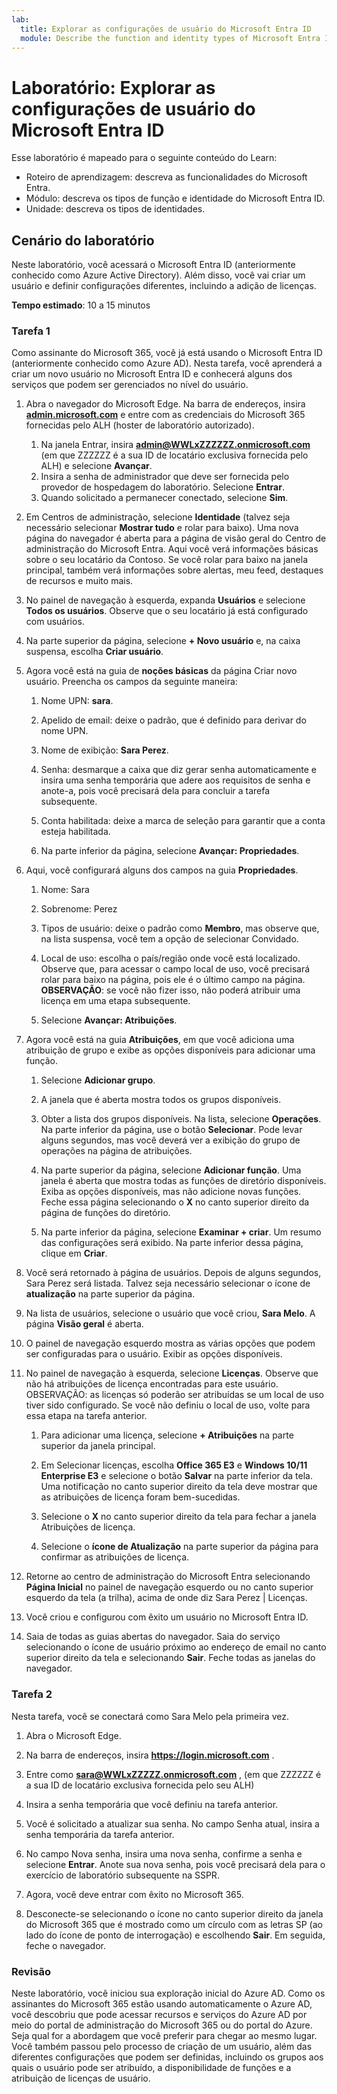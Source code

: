 ```yaml
---
lab:
  title: Explorar as configurações de usuário do Microsoft Entra ID
  module: Describe the function and identity types of Microsoft Entra ID
---
```


# Laboratório: Explorar as configurações de usuário do Microsoft Entra ID

Esse laboratório é mapeado para o seguinte conteúdo do Learn:

- Roteiro de aprendizagem: descreva as funcionalidades do Microsoft Entra.
- Módulo: descreva os tipos de função e identidade do Microsoft Entra ID.
- Unidade: descreva os tipos de identidades.

## Cenário do laboratório

Neste laboratório, você acessará o Microsoft Entra ID (anteriormente conhecido como Azure Active Directory).  Além disso, você vai criar um usuário e definir configurações diferentes, incluindo a adição de licenças.  

**Tempo estimado**: 10 a 15 minutos

### Tarefa 1

Como assinante do Microsoft 365, você já está usando o Microsoft Entra ID (anteriormente conhecido como Azure AD).  Nesta tarefa, você aprenderá a criar um novo usuário no Microsoft Entra ID e conhecerá alguns dos serviços que podem ser gerenciados no nível do usuário.

1. Abra o navegador do Microsoft Edge. Na barra de endereços, insira **[admin.microsoft.com](https://admin.microsoft.com)** e entre com as credenciais do Microsoft 365 fornecidas pelo ALH (hoster de laboratório autorizado).
    1. Na janela Entrar, insira **admin@WWLxZZZZZZ.onmicrosoft.com** (em que ZZZZZZ é a sua ID de locatário exclusiva fornecida pelo ALH) e selecione **Avançar**.
    1. Insira a senha de administrador que deve ser fornecida pelo provedor de hospedagem do laboratório. Selecione **Entrar**.
    1. Quando solicitado a permanecer conectado, selecione **Sim**.

1. Em Centros de administração, selecione **Identidade** (talvez seja necessário selecionar **Mostrar tudo** e rolar para baixo).  Uma nova página do navegador é aberta para a página de visão geral do Centro de administração do Microsoft Entra. Aqui você verá informações básicas sobre o seu locatário da Contoso. Se você rolar para baixo na janela principal, também verá informações sobre alertas, meu feed, destaques de recursos e muito mais.

1. No painel de navegação à esquerda, expanda **Usuários** e selecione **Todos os usuários**. Observe que o seu locatário já está configurado com usuários.

1. Na parte superior da página, selecione **+ Novo usuário** e, na caixa suspensa, escolha **Criar usuário**.

1. Agora você está na guia de **noções básicas** da página Criar novo usuário. Preencha os campos da seguinte maneira:
    1. Nome UPN: **sara**.

    1. Apelido de email: deixe o padrão, que é definido para derivar do nome UPN.

    1. Nome de exibição: **Sara Perez**.

    1. Senha: desmarque a caixa que diz gerar senha automaticamente e insira uma senha temporária que adere aos requisitos de senha e anote-a, pois você precisará dela para concluir a tarefa subsequente.

    1. Conta habilitada: deixe a marca de seleção para garantir que a conta esteja habilitada.

    1. Na parte inferior da página, selecione **Avançar: Propriedades**.

1. Aqui, você configurará alguns dos campos na guia **Propriedades**.

    1. Nome: Sara

    1. Sobrenome: Perez

    1. Tipos de usuário: deixe o padrão como **Membro**, mas observe que, na lista suspensa, você tem a opção de selecionar Convidado.

    1. Local de uso: escolha o país/região onde você está localizado.  Observe que, para acessar o campo local de uso, você precisará rolar para baixo na página, pois ele é o último campo na página.  **OBSERVAÇÃO**: se você não fizer isso, não poderá atribuir uma licença em uma etapa subsequente.

    1. Selecione **Avançar: Atribuições**.

1. Agora você está na guia **Atribuições**, em que você adiciona uma atribuição de grupo e exibe as opções disponíveis para adicionar uma função.

    1. Selecione **Adicionar grupo**.

    1. A janela que é aberta mostra todos os grupos disponíveis.  

    1. Obter a lista dos grupos disponíveis.  Na lista, selecione **Operações**.  Na parte inferior da página, use o botão **Selecionar**.  Pode levar alguns segundos, mas você deverá ver a exibição do grupo de operações na página de atribuições.

    1. Na parte superior da página, selecione **Adicionar função**.  Uma janela é aberta que mostra todas as funções de diretório disponíveis.  Exiba as opções disponíveis, mas não adicione novas funções.  Feche essa página selecionando o **X** no canto superior direito da página de funções do diretório.
    1. Na parte inferior da página, selecione **Examinar + criar**. Um resumo das configurações será exibido.  Na parte inferior dessa página, clique em **Criar**.

1. Você será retornado à página de usuários.  Depois de alguns segundos, Sara Perez será listada.  Talvez seja necessário selecionar o ícone de **atualização** na parte superior da página.

1. Na lista de usuários, selecione o usuário que você criou, **Sara Melo**.  A página **Visão geral** é aberta.

1. O painel de navegação esquerdo mostra as várias opções que podem ser configuradas para o usuário. Exibir as opções disponíveis.

1. No painel de navegação à esquerda, selecione **Licenças**.  Observe que não há atribuições de licença encontradas para este usuário.  OBSERVAÇÃO: as licenças só poderão ser atribuídas se um local de uso tiver sido configurado. Se você não definiu o local de uso, volte para essa etapa na tarefa anterior.

    1. Para adicionar uma licença, selecione **+ Atribuições** na parte superior da janela principal.

    1. Em Selecionar licenças, escolha **Office 365 E3** e **Windows 10/11 Enterprise E3** e selecione o botão **Salvar** na parte inferior da tela. Uma notificação no canto superior direito da tela deve mostrar que as atribuições de licença foram bem-sucedidas.

    1. Selecione o **X** no canto superior direito da tela para fechar a janela Atribuições de licença.

    1. Selecione o **ícone de Atualização** na parte superior da página para confirmar as atribuições de licença.

1. Retorne ao centro de administração do Microsoft Entra selecionando **Página Inicial** no painel de navegação esquerdo ou no canto superior esquerdo da tela (a trilha), acima de onde diz Sara Perez | Licenças.

1. Você criou e configurou com êxito um usuário no Microsoft Entra ID.

1. Saia de todas as guias abertas do navegador. Saia do serviço selecionando o ícone de usuário próximo ao endereço de email no canto superior direito da tela e selecionando **Sair**. Feche todas as janelas do navegador.

### Tarefa 2

Nesta tarefa, você se conectará como Sara Melo pela primeira vez.

1. Abra o Microsoft Edge.

2. Na barra de endereços, insira **https://login.microsoft.com** .

3. Entre como **sara@WWLxZZZZZ.onmicrosoft.com** , (em que ZZZZZZ é a sua ID de locatário exclusiva fornecida pelo seu ALH)
4. Insira a senha temporária que você definiu na tarefa anterior.

5. Você é solicitado a atualizar sua senha. No campo Senha atual, insira a senha temporária da tarefa anterior.

6. No campo Nova senha, insira uma nova senha, confirme a senha e selecione **Entrar**.  Anote sua nova senha, pois você precisará dela para o exercício de laboratório subsequente na SSPR.

7. Agora, você deve entrar com êxito no Microsoft 365.

8. Desconecte-se selecionando o ícone no canto superior direito da janela do Microsoft 365 que é mostrado como um círculo com as letras SP (ao lado do ícone de ponto de interrogação) e escolhendo **Sair**. Em seguida, feche o navegador.

### Revisão

Neste laboratório, você iniciou sua exploração inicial do Azure AD. Como os assinantes do Microsoft 365 estão usando automaticamente o Azure AD, você descobriu que pode acessar recursos e serviços do Azure AD por meio do portal de administração do Microsoft 365 ou do portal do Azure.  Seja qual for a abordagem que você preferir para chegar ao mesmo lugar.  Você também passou pelo processo de criação de um usuário, além das diferentes configurações que podem ser definidas, incluindo os grupos aos quais o usuário pode ser atribuído, a disponibilidade de funções e a atribuição de licenças de usuário.
